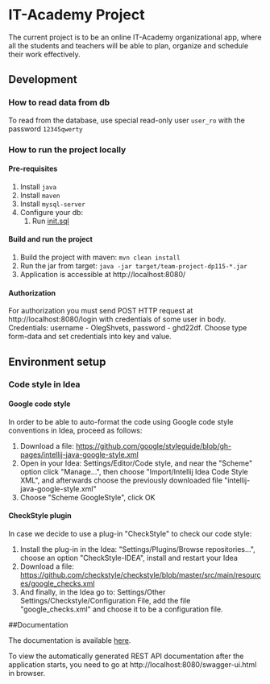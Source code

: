 # IT-Academy Project

The current project is to be an online IT-Academy organizational app, where all the students and teachers will be able to plan, organize and schedule their work effectively.

## Development

### How to read data from db

To read from the database, use special read-only user ```user_ro``` with the password ```12345qwerty```
 
### How to run the project locally
#### Pre-requisites
1. Install ```java```
1. Install ```maven```
1. Install ```mysql-server```
1. Configure your db:
   1. Run [init.sql](https://github.com/Crutovel/SoftServe-TeamProject/blob/master/src/main/resources/init.sql)

#### Build and run the project
1. Build the project with maven: ```mvn clean install```
1. Run the jar from target: ```java -jar target/team-project-dp115-*.jar```
1. Application is accessible at http://localhost:8080/

#### Authorization
For authorization you must send POST HTTP request at http://localhost:8080/login with credentials of some user in body. Credentials: username - OlegShvets, password - ghd22df. Choose type form-data and set credentials into key and value.

## Environment setup

### Code style in Idea

#### Google code style

In order to be able to auto-format the code using Google code style conventions in Idea, proceed as follows:
1. Download a file: https://github.com/google/styleguide/blob/gh-pages/intellij-java-google-style.xml
1. Open in your Idea: Settings/Editor/Code style, and near the "Scheme" option click "Manage...",
then choose "Import/Intellij Idea Code Style XML", and afterwards choose the previously downloaded file
"intellij-java-google-style.xml"
1. Choose "Scheme GoogleStyle", click OK

#### CheckStyle plugin

In case we decide to use a plug-in "CheckStyle" to check our code style:
1. Install the plug-in in the Idea: "Settings/Plugins/Browse repositories...",
choose an option "CheckStyle-IDEA", install and restart your Idea
1. Download a file: https://github.com/checkstyle/checkstyle/blob/master/src/main/resources/google_checks.xml
1. And finally, in the Idea go to: Settings/Other Settings/Checkstyle/Configuration File,
add the file "google_checks.xml" and choose it to be a configuration file.

##Documentation

The documentation is available [here](doc/README.md).

To view the automatically generated REST API documentation after the application starts,
you need to go at http://localhost:8080/swagger-ui.html in browser.